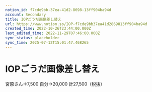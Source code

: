 ```yaml
---
notion_id: f7cde9bb-37ea-41d2-8698-13ff904ba94d
account: Secondary
title: IOPごうだ画像差し替え
url: https://www.notion.so/IOP-f7cde9bb37ea41d2869813ff904ba94d
created_time: 2022-10-26T23:44:00.000Z
last_edited_time: 2022-11-29T07:46:00.000Z
sync_status: placeholder
sync_time: 2025-07-12T15:01:47.468265
---
```

# IOPごうだ画像差し替え

宮原さん→7,500
自分→20,000
計27,500（税抜）